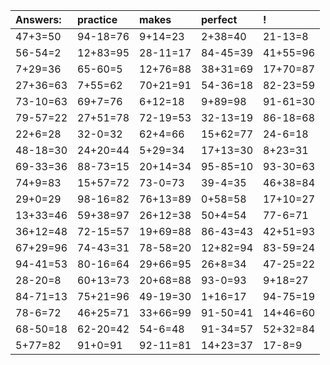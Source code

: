 | Answers: | practice | makes | perfect | ! |
| :--- | :--- | :--- | :--- | :--- |
| 47+3=50 | 94-18=76 | 9+14=23 | 2+38=40 | 21-13=8 | 
| 56-54=2 | 12+83=95 | 28-11=17 | 84-45=39 | 41+55=96 | 
| 7+29=36 | 65-60=5 | 12+76=88 | 38+31=69 | 17+70=87 | 
| 27+36=63 | 7+55=62 | 70+21=91 | 54-36=18 | 82-23=59 | 
| 73-10=63 | 69+7=76 | 6+12=18 | 9+89=98 | 91-61=30 | 
| 79-57=22 | 27+51=78 | 72-19=53 | 32-13=19 | 86-18=68 | 
| 22+6=28 | 32-0=32 | 62+4=66 | 15+62=77 | 24-6=18 | 
| 48-18=30 | 24+20=44 | 5+29=34 | 17+13=30 | 8+23=31 | 
| 69-33=36 | 88-73=15 | 20+14=34 | 95-85=10 | 93-30=63 | 
| 74+9=83 | 15+57=72 | 73-0=73 | 39-4=35 | 46+38=84 | 
| 29+0=29 | 98-16=82 | 76+13=89 | 0+58=58 | 17+10=27 | 
| 13+33=46 | 59+38=97 | 26+12=38 | 50+4=54 | 77-6=71 | 
| 36+12=48 | 72-15=57 | 19+69=88 | 86-43=43 | 42+51=93 | 
| 67+29=96 | 74-43=31 | 78-58=20 | 12+82=94 | 83-59=24 | 
| 94-41=53 | 80-16=64 | 29+66=95 | 26+8=34 | 47-25=22 | 
| 28-20=8 | 60+13=73 | 20+68=88 | 93-0=93 | 9+18=27 | 
| 84-71=13 | 75+21=96 | 49-19=30 | 1+16=17 | 94-75=19 | 
| 78-6=72 | 46+25=71 | 33+66=99 | 91-50=41 | 14+46=60 | 
| 68-50=18 | 62-20=42 | 54-6=48 | 91-34=57 | 52+32=84 | 
| 5+77=82 | 91+0=91 | 92-11=81 | 14+23=37 | 17-8=9 | 
